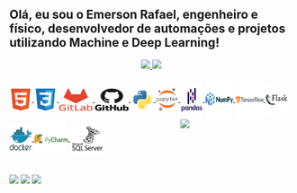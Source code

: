 ## Olá, eu sou o Emerson Rafael, engenheiro e físico, desenvolvedor de automações e projetos utilizando Machine e Deep Learning!

<div align="center">
  <a href="https://github.com/emersonrafaels">
  <img height="160em" src="https://github-readme-stats.vercel.app/api?username=emersonrafaels&show_icons=true&theme=github_dark&include_all_commits=true&count_private=true"/>
  <img height="160em" src="https://github-readme-stats.vercel.app/api/top-langs/?username=emersonrafaels&layout=compact&langs_count=7&theme=github_dark"/>
</div>
  <div style="display: inline_block"><br>
  <img align="center" alt="EmeRafaels-HTML" height="40" width="40" src="https://raw.githubusercontent.com/devicons/devicon/master/icons/html5/html5-original.svg">
  <img align="center" alt="EmeRafaels-CSS" height="40" width="40" src="https://raw.githubusercontent.com/devicons/devicon/master/icons/css3/css3-original.svg">
  <img align="center" alt="EmeRafaels-Gitlab" height="40" width="60" src="https://raw.githubusercontent.com/devicons/devicon/master/icons/gitlab/gitlab-plain-wordmark.svg">
  <img align="center" alt="EmeRafaels-Github" height="40" width="60" src="https://raw.githubusercontent.com/devicons/devicon/master/icons/github/github-original-wordmark.svg">
  <img align="center" alt="EmeRafaels-Python" height="40" width="40" src="https://raw.githubusercontent.com/devicons/devicon/master/icons/python/python-original.svg">
  <img align="center" alt="EmeRafaels-Jupyter" height="40" width="40" src="https://raw.githubusercontent.com/devicons/devicon/master/icons/jupyter/jupyter-original-wordmark.svg">
  <img align="center" alt="EmeRafaels-Pandas" height="50" width="40" src="https://raw.githubusercontent.com/devicons/devicon/master/icons/pandas/pandas-original-wordmark.svg">
  <img align="center" alt="EmeRafaels-Numpy" height="70" width="50" src="https://raw.githubusercontent.com/devicons/devicon/master/icons/numpy/numpy-original-wordmark.svg">
  <img align="center" alt="EmeRafaels-Tensorflow" height="70" width="50" src="https://raw.githubusercontent.com/devicons/devicon/master/icons/tensorflow/tensorflow-original-wordmark.svg">
  <img align="center" alt="EmeRafaels-Flask" height="50" width="40" src="https://raw.githubusercontent.com/devicons/devicon/master/icons/flask/flask-original-wordmark.svg">
  <img align="center" alt="EmeRafaels-Docker" height="50" width="40" src="https://raw.githubusercontent.com/devicons/devicon/master/icons/docker/docker-original-wordmark.svg">
  <img align="center" alt="EmeRafaels-Pycharm" height="70" width="60" src="https://raw.githubusercontent.com/devicons/devicon/master/icons/pycharm/pycharm-original-wordmark.svg">
  <img align="center" alt="EmeRafaels-SQLServer" height="60" width="60" src="https://raw.githubusercontent.com/devicons/devicon/master/icons/microsoftsqlserver/microsoftsqlserver-plain-wordmark.svg">
  <a href="https://ibb.co/pK3VtXG">
    <img align="right" src="https://i.ibb.co/pK3VtXG/avatar-cafe-removebg-preview.png" width=200 />
  </a>
</div>
  
  ##

<div> 
  <a href="https://instagram.com/emersonrafaels" target="_blank"><img src="https://img.shields.io/badge/-Instagram-%23E4405F?style=for-the-badge&logo=instagram&logoColor=white" target="_blank"></a>
  <a href = "mailto:emersona7x@hotmail.com"><img src="https://img.shields.io/badge/-Gmail-%23333?style=for-the-badge&logo=gmail&logoColor=white" target="_blank"></a>
  <a href="https://www.linkedin.com/in/emerson-rafael/" target="_blank"><img src="https://img.shields.io/badge/-LinkedIn-%230077B5?style=for-the-badge&logo=linkedin&logoColor=white" target="_blank"></a>
</div> 
